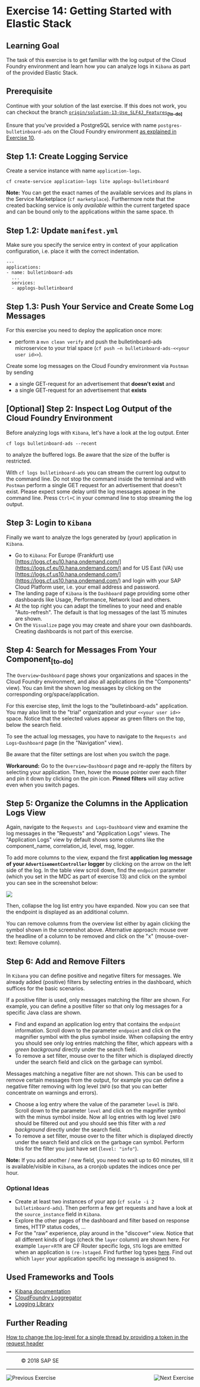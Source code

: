 Exercise 14: Getting Started with Elastic Stack
=====================================

## Learning Goal
The task of this exercise is to get familiar with the log output of the Cloud Foundry environment and learn how you can analyze logs in `Kibana` as part of the provided Elastic Stack.

## Prerequisite
Continue with your solution of the last exercise. If this does not work, you can checkout the branch [`origin/solution-13-Use_SLF4J_Features`](https://github.wdf.sap.corp/cc-java/cc-bulletinboard-ads-spring-webmvc/tree/solution-13-Use-SLF4J-Features)<sub><b>[to-do]</b></sub>

Ensure that you've provided a PostgreSQL service with name `postgres-bulletinboard-ads` on the Cloud Foundry environment [as explained in Exercise 10](/ConnectDatabase/Exercise_10_DeployAdsWithDBServiceOnCF.md).


## Step 1.1: Create Logging Service
Create a service instance with name `application-logs`. 

```
cf create-service application-logs lite applogs-bulletinboard
```

**Note:** You can get the exact names of the available services and its plans in the Service Marketplace (`cf marketplace`). Furthermore note that the created backing service is only *available* within the current targeted space and can be bound only to the applications within the same space.
th
## Step 1.2: Update `manifest.yml`
Make sure you specify the service entry in context of your application configuration, i.e. place it with the correct indentation.

```
---
applications:
- name: bulletinboard-ads
  ...
  services:
  - applogs-bulletinboard
```


## Step 1.3: Push Your Service and Create Some Log Messages

For this exercise you need to deploy the application once more:
- perform a `mvn clean verify` and push the bulletinboard-ads microservice to your trial space (`cf push –n bulletinboard-ads-<<your user id>>`). 

Create some log messages on the Cloud Foundry environment via `Postman` by sending
- a single GET-request for an advertisement that **doesn't exist** and
- a single GET-request for an advertisement that **exists**

## [Optional] Step 2: Inspect Log Output of the Cloud Foundry Environment
Before analyzing logs with `Kibana`, let's have a look at the log output. Enter 
```
cf logs bulletinboard-ads --recent
```
to analyze the buffered logs. Be aware that the size of the buffer is restricted.

With `cf logs bulletinboard-ads` you can stream the current log output to the command line. Do not stop the command inside the terminal and with `Postman` perform a single GET request for an advertisement that doesn't exist. Please expect some delay until the log messages appear in the command line. Press `Ctrl+C` in your command line to stop streaming the log output.


## Step 3: Login to `Kibana`
Finally we want to analyze the logs generated by (your) application in `Kibana`.

- Go to `Kibana`: For Europe (Frankfurt) use [https://logs.cf.eu10.hana.ondemand.com/](https://logs.cf.eu10.hana.ondemand.com/) and for US East (VA) use [https://logs.cf.us10.hana.ondemand.com/](https://logs.cf.us10.hana.ondemand.com/) and login with your SAP Cloud Platform user, i.e. your email address and password.
- The landing page of `Kibana` is the `Dashboard` page providing some other dashboards like Usage, Performance, Network load and others. 
- At the top right you can adapt the timelines to your need and enable "Auto-refresh". The default is that log messages of the last 15 minutes are shown.
- On the `Visualize` page you may create and share your own dashboards. Creating dashboards is not part of this exercise.

## Step 4: Search for Messages From Your Component<sub><b>[to-do]</b></sub>
The `Overview`-`Dashboard` page shows your organizations and spaces in the Cloud Foundry environment, and also all applications (in the "Components" view).
You can limit the shown log messages by clicking on the corresponding org/space/application.

For this exercise step, limit the logs to the "bulletinboard-ads" application. You may also limit to the "trial" organization and your `<<your user id>>` space.
Notice that the selected values appear as green filters on the top, below the search field.

To see the actual log messages, you have to navigate to the `Requests and Logs`-`Dashboard` page (in the "Navigation" view).

Be aware that the filter settings are lost when you switch the page.

**Workaround:** Go to the `Overview`-`Dashboard` page and re-apply the filters by selecting your application.
Then, hover the mouse pointer over each filter and pin it down by clicking on the pin icon. __Pinned filters__ will stay active even when you switch pages.


## Step 5: Organize the Columns in the Application Logs View
Again, navigate to the `Requests and Logs`-`Dashboard` view and examine the log messages in the "Requests" and "Application Logs" views. The "Application Logs" view by default shows some columns like the component_name, correlation_id, level, msg,	logger.

To add more columns to the view, expand the first **application log message of your `AdvertisementController` logger** by clicking on the arrow on the left side of the log. In the table view scroll down, find the `endpoint` parameter (which you set in the MDC as part of exercise 13) and click on the symbol you can see in the screenshot below:

![](images/Screenshot-SetKibanaColumn.png)

Then, collapse the log list entry you have expanded. Now you can see that the endpoint is displayed as an additional column.

You can remove columns from the overview list either by again clicking the symbol shown in the screenshot above. Alternative approach: mouse over the headline of a column to be removed and click on the "x" (mouse-over-text: Remove column).

## Step 6: Add and Remove Filters
In `Kibana` you can define positive and negative filters for messages.
We already added (positive) filters by selecting entries in the dashboard, which suffices for the basic scenarios.

If a positive filter is used, only messages matching the filter are shown. For example, you can define a positive filter so that only log messages for a specific Java class are shown.

- Find and expand an application log entry that contains the `endpoint` information. Scroll down to the parameter `endpoint` and click on the magnifier symbol with the plus symbol inside. When collapsing the entry you should see only log entries matching the filter, which appears with a *green background* directly under the search field.
- To remove a set filter, mouse over to the filter which is displayed directly under the search field and click on the garbage can symbol.

Messages matching a negative filter are not shown. This can be used to remove certain messages from the output, for example you can define a negative filter removing with log level `INFO` (so that you can better concentrate on warnings and errors).

- Choose a log entry where the value of the parameter `level` is `INFO`. Scroll down to the parameter `level` and click on the magnifier symbol with the minus symbol inside. Now all log entries with log level `INFO` should be filtered out and you should see this filter with a *red background* directly under the search field.
- To remove a set filter, mouse over to the filter which is displayed directly under the search field and click on the garbage can symbol. Perform this for the filter you just have set (`level: "info"`).

**Note:** If you add another / new field, you need to wait up to 60 minutes, till it is available/visible in `Kibana`, as a cronjob updates the indices once per hour.


### Optional Ideas
- Create at least two instances of your app (`cf scale -i 2 bulletinboard-ads`). Then perform a few get requests and have a look at the `source_instance` field in `Kibana`.
- Explore the other pages of the dashboard and filter based on response times, HTTP status codes, ...
- For the "raw" experience, play around in the "discover" view. Notice that all different kinds of logs (check the `layer` column) are shown here. For example `layer`=`RTR` are CF Router specific logs, `STG` logs are emitted when an application is `(re-)staged`. Find further log types [here](https://docs.cloudfoundry.org/devguide/deploy-apps/streaming-logs.html). Find out which `layer` your application specific log message is assigned to.

## Used Frameworks and Tools
- [Kibana documentation](https://www.elastic.co/products/kibana)
- [CloudFoundry Loggregator](https://github.com/cloudfoundry/Loggregator)
- [Logging Library](https://github.com/SAP/cf-java-logging-support)

## Further Reading
[How to change the log-level for a single thread by providing a token in the request header](https://github.com/SAP/cf-java-logging-support/wiki/Dynamic-Log-Levels)




***
<dl>
  <dd>
  <div class="footer">&copy; 2018 SAP SE</div>
  </dd>
</dl>
<hr>
<a href="/LoggingTracing/Exercise_13_Use_SLF4J_Features.md">
  <img align="left" alt="Previous Exercise">
</a>
<a href="/Service2ServiceCommunication/Exercise_16_Call_UserService.md">
  <img align="right" alt="Next Exercise">
</a>
